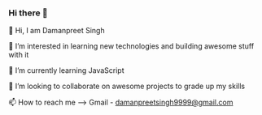 ### Hi there 👋

<!--
**daman9999/daman9999** is a ✨ _special_ ✨ repository because its `README.md` (this file) appears on your GitHub profile.

Here are some ideas to get you started:
!--->

👋 Hi, I am Damanpreet Singh
<!---!-->
👀 I’m interested in learning new technologies and building awesome stuff with it
<!---!-->
🌱 I’m currently learning JavaScript 
<!---!-->
💞️ I’m looking to collaborate on awesome projects to grade up my skills
<!---!-->
📫 How to reach me 
     --> Gmail - damanpreetsingh9999@gmail.com 
